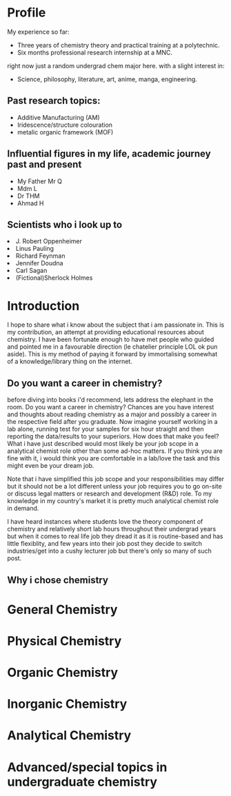 <html>


<h1>
     Profile
</h1>

My experience so far:
<ul>
     <li> Three years of chemistry theory and practical training at a polytechnic. </li>
     <li> Six months professional research internship at a MNC.</li>
</ul>
right now just a random undergrad chem major here. with a slight interest in:
<ul>
    <li> Science, philosophy, literature, art, anime, manga, engineering. </li>
</ul>

<h2>    
    Past research topics:
</h2>
<ul>
    <li>Additive Manufacturing (AM)</li>
    <li>Iridescence/structure colouration</li>
    <li>metalic organic framework (MOF)</li>
</ul>


<h2>
Influential figures in my life, academic journey past and present
</h2>
<ul>
     <li>My Father Mr Q</li>
     <li>Mdm L</li>
    <li>Dr THM</li>
    <li>Ahmad H</li>
  </ul>
<h2>
Scientists who i look up to
</h2>
 <li>J. Robert Oppenheimer</li>
    <li>Linus Pauling</li>
    <li>Richard Feynman</li>
    <li>Jennifer Doudna</li>
    <li>Carl Sagan</li>
    <li>(Fictional)Sherlock Holmes</li>

<h1>
    Introduction
</h1>
<p> 
I hope to share what i know about the subject that i am passionate in. This is my contribution, an attempt at providing educational resources about chemistry. I have been fortunate enough to have met people who guided and pointed me in a favourable direction (le chatelier principle LOL ok pun aside). This is my method of paying it forward by immortalising somewhat of a knowledge/library thing on the internet. 

<h2>
   Do you want a career in chemistry? 
</h2>
<p>
     before diving into books i'd recommend, lets address the elephant in the room. Do you want a career in chemistry? Chances are you have interest and thoughts about reading chemistry as a major and possibly a career in the respective field after you graduate. Now imagine yourself working in a lab alone, running test for your samples for six hour straight and then reporting the data/results to your superiors. How does that make you feel? What i have just described would most likely be your job scope in a analytical chemist role other than some ad-hoc matters. If you think you are fine with it, i would think you are comfortable in a lab/love the task and this might even be your dream job. 
   </p>  
<p>
     Note that i have simplified this job scope and your responsibilities may differ but it should not be a lot different unless your job requires you to go on-site or discuss legal matters or research and development (R&D) role.
To my knowledge in my country's market it is pretty much analytical chemist role in demand.
</p>
<p>
I have heard instances where students love the theory component of chemistry and relatively short lab hours throughout their undergrad years but when it comes to real life job they dread it as it is routine-based and has little flexiblity, and few years into their job post they decide to switch industries/get into a cushy lecturer job but there's only so many of such post.

</p>
<h2>
   Why i chose chemistry
</h2>

<h1>
General Chemistry
</h1>

<h1>
Physical Chemistry
</h1>
<h1>
Organic Chemistry
</h1>
<h1>
Inorganic Chemistry
</h1>
<h1>
Analytical Chemistry
</h1>
<h1>
Advanced/special topics in undergraduate chemistry
</h1>

